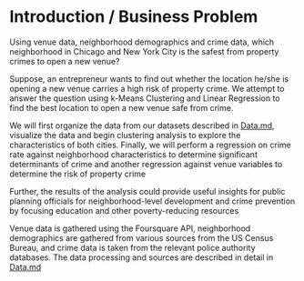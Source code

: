 # Introduction / Business Problem
Using venue data, neighborhood demographics and crime data, which neighborhood in Chicago and New York City is the safest from property crimes to open a new venue?

Suppose, an entrepreneur wants to find out whether the location he/she is opening a new venue carries a high risk of property crime. We attempt to answer the question using k-Means Clustering and Linear Regression to find the best location to open a new venue safe from crime.

We will first organize the data from our datasets described in [Data.md](https://github.com/potato-bit/Coursera_Capstone/blob/master/Data.md#data), visualize the data and begin clustering analysis to explore the characteristics of both cities. Finally, we will perform a regression on crime rate against neighborhood characteristics to determine significant determinants of crime and another regression against venue variables to determine the risk of property crime

Further, the results of the analysis could provide useful insights for public planning officials for neighborhood-level development and crime prevention by focusing education and other poverty-reducing resources


Venue data is gathered using the Foursquare API, neighborhood demographics are gathered from various sources from the US Census Bureau, and crime data is taken from the relevant police authority databases. The data processing and sources are described in detail in [Data.md](https://github.com/potato-bit/Coursera_Capstone/blob/master/Data.md#data)
